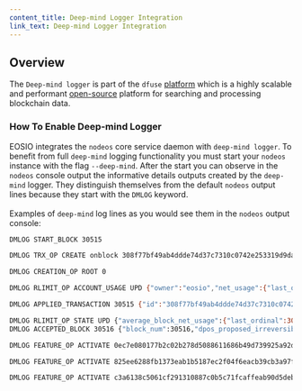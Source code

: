 ```yaml
---
content_title: Deep-mind Logger Integration
link_text: Deep-mind Logger Integration
---
```


## Overview

The `Deep-mind logger` is part of the `dfuse` [platform]([https://dfuse.io/](https://dfuse.io/)) which is a highly scalable and performant [open-source]([https://github.com/dfuse-io/dfuse-eosio/tree/master](https://github.com/dfuse-io/dfuse-eosio/tree/master)) platform for searching and processing blockchain data.

### How To Enable Deep-mind Logger

EOSIO integrates the `nodeos` core service daemon with `deep-mind logger`. To benefit from full `deep-mind` logging functionality you must start your `nodeos` instance with the flag `--deep-mind`. After the start you can observe in the `nodeos` console output the informative details outputs created by the `deep-mind` logger. They distinguish themselves from the default `nodeos` output lines because they start with the `DMLOG` keyword. \
 \
Examples of `deep-mind` log lines as you would see them in the `nodeos` output console:

```sh
DMLOG START_BLOCK 30515

DMLOG TRX_OP CREATE onblock 308f77bf49ab4ddde74d37c7310c0742e253319d9da57ebe51eb7b35f1ffe174 {"expiration":"2020-11-12T10:13:06","ref_block_num":30514,...}

DMLOG CREATION_OP ROOT 0

DMLOG RLIMIT_OP ACCOUNT_USAGE UPD {"owner":"eosio","net_usage":{"last_ordinal":1316982371,"value_ex":0,"consumed":0},"cpu_usage":{"last_ordinal":1316982371,"value_ex":24855,"consumed":101},"ram_usage":27083}

DMLOG APPLIED_TRANSACTION 30515 {"id":"308f77bf49ab4ddde74d37c7310c0742e253319d9da57ebe51eb7b35f1ffe174","block_num":30515,"block_time":"2020-11-12T10:13:05.500",...}

DMLOG RLIMIT_OP STATE UPD {"average_block_net_usage":{"last_ordinal":30514,"value_ex":0,"consumed":0},"average_block_cpu_usage":{"last_ordinal":30514,...} \
DMLOG ACCEPTED_BLOCK 30516 {"block_num":30516,"dpos_proposed_irreversible_blocknum":30516,"dpos_irreversible_blocknum":30515,...
```

```sh
DMLOG FEATURE_OP ACTIVATE 0ec7e080177b2c02b278d5088611686b49d739925a92d9bfcacd7fc6b74053bd {"feature_digest":"0ec7e080177b2c02b278d5088611686b49d739925a92d9bfcacd7fc6b74053bd","subjective_restrictions":{"enabled":true,"preactivation_required":false,"earliest_allowed_activation_time":"1970-01-01T00:00:00.000"},"description_digest":"64fe7df32e9b86be2b296b3f81dfd527f84e82b98e363bc97e40bc7a83733310","dependencies":[],"protocol_feature_type":"builtin","specification":[{"name":"builtin_feature_codename","value":"PREACTIVATE_FEATURE"}]}

```

```sh
DMLOG FEATURE_OP ACTIVATE 825ee6288fb1373eab1b5187ec2f04f6eacb39cb3a97f356a07c91622dd61d16 {"feature_digest":"825ee6288fb1373eab1b5187ec2f04f6eacb39cb3a97f356a07c91622dd61d16","subjective_restrictions":{"enabled":true,"preactivation_required":true,"earliest_allowed_activation_time":"1970-01-01T00:00:00.000"},"description_digest":"14cfb3252a5fa3ae4c764929e0bbc467528990c9cc46aefcc7f16367f28b6278","dependencies":[],"protocol_feature_type":"builtin","specification":[{"name":"builtin_feature_codename","value":"KV_DATABASE"}]}
```

```sh
DMLOG FEATURE_OP ACTIVATE c3a6138c5061cf291310887c0b5c71fcaffeab90d5deb50d3b9e687cead45071 {"feature_digest":"c3a6138c5061cf291310887c0b5c71fcaffeab90d5deb50d3b9e687cead45071","subjective_restrictions":{"enabled":true,"preactivation_required":true,"earliest_allowed_activation_time":"1970-01-01T00:00:00.000"},"description_digest":"69b064c5178e2738e144ed6caa9349a3995370d78db29e494b3126ebd9111966","dependencies":[],"protocol_feature_type":"builtin","specification":[{"name":"builtin_feature_codename","value":"ACTION_RETURN_VALUE"}]}
```
